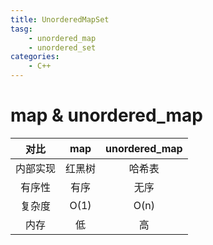 ```yaml
---
title: UnorderedMapSet
tasg:
	- unordered_map
	- unordered_set
categories:
	- C++
---
```


# map & unordered_map

|   对比   |  map   | unordered_map |
| :------: | :----: | :-----------: |
| 内部实现 | 红黑树 |    哈希表     |
|  有序性  |  有序  |     无序      |
|  复杂度  |  O(1)  |     O(n)      |
|   内存   |   低   |      高       |

```c++

```

